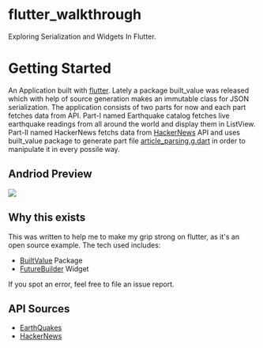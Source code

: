# flutter_walkthrough

Exploring Serialization and Widgets In Flutter.

# Getting Started

An Application built with [flutter](https://flutter.io/). Lately a package built_value was released which with help of source generation makes an immutable class for JSON serialization. The application consists of two parts for now and each part fetches data from 
API. Part-I named Earthquake catalog fetches live earthquake readings from all around the world and display them in ListView. Part-II named HackerNews fetchs data from [HackerNews](https://github.com/HackerNews/API) API and uses built_value package to generate part file [article_parsing.g.dart](https://github.com/trevor-iqbal/flutter-walkthrough/blob/master/lib/src/article_parsing.g.dart) in order to manipulate it in every possile way.

## Andriod Preview

![](https://github.com/trevor-iqbal/Flutter-Walkthrough/blob/master/assets/gif/flutterwalkthroughandriodscreen.gif)


## Why this exists

This was written to help me to make my grip strong on flutter, as it's an open source example. The tech used includes:

- [BuiltValue](https://github.com/google/built_value.dart) Package
- [FutureBuilder](https://docs.flutter.io/flutter/widgets/FutureBuilder-class.html) Widget

If you spot an error, feel free to file an issue report.

## API Sources
- [EarthQuakes](https://earthquake.usgs.gov/)
- [HackerNews](https://github.com/HackerNews)

